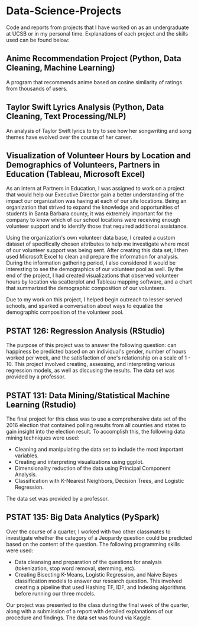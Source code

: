 # Data-Science-Projects
Code and reports from projects that I have worked on as an undergraduate at UCSB or in my personal time. Explanations of each project and the skills used can be found below: 

## Anime Recommendation Project (Python, Data Cleaning, Machine Learning)

  A program that recommends anime based on cosine similarity of ratings from thousands of users. 

## Taylor Swift Lyrics Analysis (Python, Data Cleaning, Text Processing/NLP) 

  An analysis of Taylor Swift lyrics to try to see how her songwriting and song themes have evolved over the course of her career. 
  
## Visualization of Volunteer Hours by Location and Demographics of Volunteers, Partners in Education (Tableau, Microsoft Excel)  
  
   As an intern at Partners in Education, I was assigned to work on a project that would help our Executive Director gain a better understanding of the impact our organization was having at each of our site locations. Being an organization that strived to expand the knowledge and opportunities of students in Santa Barbara county, it was extremely important for the company to know which of our school locations were receiving enough volunteer support and to identify those that required additional assistance. 

Using the organization's own volunteer data base, I created a custom dataset of specifically chosen attributes to help me investigate where most of our volunteer support was being sent. After creating this data set, I then used Microsoft Excel to clean and prepare the information for analysis. During the information gathering period, I also considered it would be interesting to see the demographics of our volunteer pool as well. By the end of the project, I had created visualizations that observed volunteer hours by location via scatterplot and Tableau mapping software, and a chart that summarized the demographic composition of our volunteers. 

Due to my work on this project, I helped begin outreach to lesser served schools, and sparked a conversation about ways to equalize the demographic composition of the volunteer pool.


## PSTAT 126: Regression Analysis (RStudio)
  
   The purpose of this project was to answer the following question: can happiness be predicted based on an individual's gender, number of hours worked per week, and the satisfaction of one's relationship on a scale of 1 - 10. 
   This project involved  creating, assessing, and interpreting various regression models, as well as discusing the results. The data set was provided  by a professor.  


## PSTAT 131: Data Mining/Statistical Machine Learning (Rstudio)

   The final project for this class was to use a comprehensive data set of the 2016 election that contained polling results from all counties and states to gain insight into the election result. To accomplish this, the following data mining techniques were used:     
      
  - Cleaning and manipulating the data set to include the most important variables.  
  - Creating and interpreting visualizations using ggplot.   
  - Dimensionality reduction of the data using Principal Component Analysis.  
  - Classification with K-Nearest Neighbors, Decision Trees, and Logistic Regression.    
      
   The data set was provided by a professor. 
    
      
## PSTAT 135: Big Data Analytics (PySpark)

   Over the course of a quarter, I worked with two other classmates to investigate whether the category of a Jeopardy question could be predicted based on the content of the question. The following programming skills were used:  
   
   - Data cleansing and preparation of the questions for analysis (tokenization, stop word removal, stemming, etc).     
   - Creating Bisecting K-Means, Logistic Regression, and Naive Bayes classification models to answer our research question. This involved creating a pipeline that used Hashing TF, IDF, and Indexing algorithms before running our three models.  
       
   Our project was presented to the class during the final week of the quarter, along with a submission of a report with detailed explanations of our procedure and findings. The data set was found via Kaggle. 
      
  


       
       
